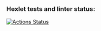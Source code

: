 ### Hexlet tests and linter status:
[![Actions Status](https://github.com/potapson/frontend-project-44/actions/workflows/hexlet-check.yml/badge.svg)](https://github.com/potapson/frontend-project-44/actions)